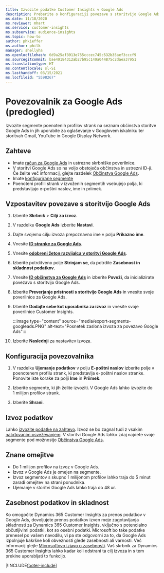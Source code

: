 ```yaml
---
title: Izvozite podatke Customer Insights v Google Ads
description: Preberite o konfiguraciji povezave s storitvijo Google Ads.
ms.date: 11/18/2020
ms.reviewer: mhart
ms.service: customer-insights
ms.subservice: audience-insights
ms.topic: how-to
author: phkieffer
ms.author: philk
manager: shellyha
ms.openlocfilehash: 6d9a25af3913e755cccec745c532b35aef3cccf9
ms.sourcegitcommit: bae40184312ab27b95c140a044875c2daea37951
ms.translationtype: HT
ms.contentlocale: sl-SI
ms.lasthandoff: 03/15/2021
ms.locfileid: "5598267"
---
```

# <a name="connector-for-google-ads-preview"></a>Povezovalnik za Google Ads (predogled)

Izvozite segmente poenotenih profilov strank na seznam občinstva storitve Google Ads in jih uporabite za oglaševanje v Googlovem iskalniku ter storitvah Gmail, YouTube in Google Display Network. 

## <a name="prerequisites"></a>Zahteve

-   Imate [račun za Google Ads](https://ads.google.com/) in ustrezne skrbniške poverilnice.
-   V storitvi Google Ads so na voljo obstoječa občinstva in ustrezni ID-ji. Če želite več informacij, glejte razdelek [Občinstva Google Ads](https://support.google.com/google-ads/answer/7558048?hl=en#:~:text=Audience%20lists%20is%20a%20section,Display%20Network%20through%20remarketing%20campaigns.).
-   Imate [konfigurirane segmente](segments.md)
-   Poenoteni profili strank v izvoženih segmentih vsebujejo polja, ki predstavljajo e-poštni naslov, ime in priimek.

## <a name="connect-to-google-ads"></a>Vzpostavitev povezave s storitvijo Google Ads

1. Izberite **Skrbnik** > **Cilji za izvoz**.

1. V razdelku **Google Ads** izberite **Nastavi**.

1. Dajte svojemu cilju izvoza prepoznavno ime v polju **Prikazno ime**.

1. Vnesite **[ID stranke za Google Ads](https://support.google.com/google-ads/answer/1704344)**.

1. Vnesite **[odobreni žeton razvijalca v storitvi Google Ads](https://developers.google.com/google-ads/api/docs/first-call/dev-token)**.

1. Izberite potrditveno polje **Strinjam se**, da potrdite **Zasebnost in skladnost podatkov**.

1. Vnesite **[ID občinstva za Google Ads](https://support.google.com/google-ads/answer/7558048?hl=en#:~:text=Audience%20lists%20is%20a%20section,Display%20Network%20through%20remarketing%20campaigns.)** in izberite **Poveži**, da inicializirate povezavo s storitvijo Google Ads.

1. Izberite **Preverjanje pristnosti s storitvijo Google Ads** in vnesite svoje poverilnice za Google Ads.

1. Izberite **Dodajte sebe kot uporabnika za izvoz** in vnesite svoje poverilnice Customer Insights.

   :::image type="content" source="media/export-segments-googleads.PNG" alt-text="Posnetek zaslona izvoza za povezavo Google Ads":::

1. Izberite **Naslednji** za nastavitev izvoza.

## <a name="configure-the-connector"></a>Konfiguracija povezovalnika

1. V razdelku **Ujemanje podatkov** v polju **E-poštni naslov** izberite polje v poenotenem profilu strank, ki predstavlja e-poštni naslov stranke. Ponovite iste korake za polji **Ime** in **Priimek**.

1. Izberite segmente, ki jih želite izvoziti. V Google Ads lahko izvozite do 1 milijon profilov strank.

1. Izberite **Shrani**.

## <a name="export-the-data"></a>Izvoz podatkov

Lahko [izvozite podatke na zahtevo](export-destinations.md). Izvoz se bo zagnal tudi z vsakim [načrtovanim osveževanjem](system.md#schedule-tab). V storitvi Google Ads lahko zdaj najdete svoje segmente pod možnostjo [Občinstva Google Ads](https://support.google.com/google-ads/answer/7558048?hl=en/).

## <a name="known-limitations"></a>Znane omejitve

- Do 1 milijon profilov na izvoz v Google Ads.
- Izvoz v Google Ads je omejen na segmente.
- Izvoz segmentov s skupno 1 milijonom profilov lahko traja do 5 minut zaradi omejitev na strani ponudnika. 
- Ujemanje v storitvi Google Ads lahko traja do 48 ur.

## <a name="data-privacy-and-compliance"></a>Zasebnost podatkov in skladnost

Ko omogočite Dynamics 365 Customer Insights za prenos podatkov v Google Ads, dovoljujete prenos podatkov izven meje zagotavljanja skladnosti za Dynamics 365 Customer Insights, vključno s potencialno občutljivimi podatki, kot so osebni podatki. Microsoft bo take podatke prenesel po vašem navodilu, vi pa ste odgovorni za to, da Google Ads izpolnjuje kakršne koli obveznosti glede zasebnosti ali varnosti. Več informacij glejte [Microsoftovo izjavo o zasebnosti](https://go.microsoft.com/fwlink/?linkid=396732).
Vaš skrbnik za Dynamics 365 Customer Insights lahko kadar koli odstrani ta cilj izvoza in s tem prekine uporabljati to funkcijo.


[!INCLUDE[footer-include](../includes/footer-banner.md)]